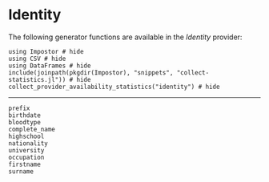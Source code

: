 # Identity

The following generator functions are available in the *Identity* provider:

```@example
using Impostor # hide
using CSV # hide
using DataFrames # hide
include(joinpath(pkgdir(Impostor), "snippets", "collect-statistics.jl")) # hide
collect_provider_availability_statistics("identity") # hide
```

-----------

```@docs
prefix
birthdate
bloodtype
complete_name
highschool
nationality
university
occupation
firstname
surname
```
